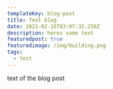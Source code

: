 ```yaml
---
templateKey: blog-post
title: Test blog
date: 2021-02-16T03:07:32.238Z
description: heres some text
featuredpost: true
featuredimage: /img/building.png
tags:
  - test
---
```

text of the blog post
